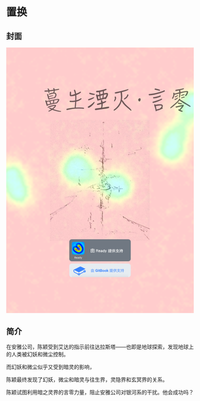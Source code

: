 # 置换

## 封面

![](../../.gitbook/assets/5.png)

## 简介

在安雅公司，陈颖受到艾达的指示前往达拉斯塔——也即是地球探索，发现地球上的人类被幻妖和微尘控制。

而幻妖和微尘似乎又受到暗灵的影响，

陈颖最终发现了幻妖，微尘和暗灵与往生界，灵隐界和玄冥界的关系。

陈颖试图利用暗之灵界的言零力量，阻止安雅公司对银河系的干扰。他会成功吗？

